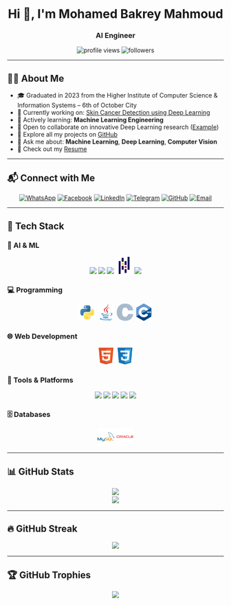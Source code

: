 <h1 align="center">Hi 👋, I'm Mohamed Bakrey Mahmoud</h1>
<h3 align="center">AI Engineer</h3>

<p align="center">
  <img src="https://komarev.com/ghpvc/?username=mohamedbakrey12&label=Profile%20Views&color=0e75b6&style=flat" alt="profile views" />
  <img src="https://img.shields.io/github/followers/mohamedbakrey12?label=Followers&style=flat&color=blue" alt="followers" />
</p>

---

## 🧑‍💻 About Me

- 🎓 Graduated in 2023 from the Higher Institute of Computer Science & Information Systems – 6th of October City  
- 🔭 Currently working on: [Skin Cancer Detection using Deep Learning](https://www.kaggle.com/code/mohamedbakrey/skin-cancer-detection-by-deep-learning-models)  
- 🌱 Actively learning: **Machine Learning Engineering**  
- 🤝 Open to collaborate on innovative Deep Learning research ([Example](https://pubmed.ncbi.nlm.nih.gov/33267477/))  
- 📂 Explore all my projects on [GitHub](https://github.com/mohamedbakrey12)  
- 💬 Ask me about: **Machine Learning**, **Deep Learning**, **Computer Vision**  
- 📄 Check out my [Resume](https://github.com/mohamedbakrey12/MY-CV/blob/main/Mohamed%20Bakrey.Data%20Scientist..pdf)  

---

## 📬 Connect with Me

<p align="center">
  <a href="https://wa.me/201014623377?text=Hello"><img src="https://img.icons8.com/color/30/whatsapp.png" alt="WhatsApp"/></a>
  <a href="https://www.facebook.com/100009551691235/"><img src="https://img.icons8.com/color/30/facebook.png" alt="Facebook"/></a>
  <a href="https://www.linkedin.com/in/mohamed-bakrey-2aba281b2/"><img src="https://img.icons8.com/color/30/linkedin.png" alt="LinkedIn"/></a>
  <a href="https://t.me/bakar20088"><img src="https://img.icons8.com/color/30/telegram-app.png" alt="Telegram"/></a>
  <a href="https://github.com/mohamedbakrey12"><img src="https://img.icons8.com/color/30/github.png" alt="GitHub"/></a>
  <a href="mailto:mohamedbakrey094@gmail.com"><img src="https://img.icons8.com/color/30/secured-letter.png" alt="Email"/></a>
</p>

---

## 🚀 Tech Stack

### 🧠 AI & ML

<p align="center">
  <img src="https://www.vectorlogo.zone/logos/tensorflow/tensorflow-icon.svg" width="40" />
  <img src="https://upload.wikimedia.org/wikipedia/commons/0/05/Scikit_learn_logo_small.svg" width="40" />
  <img src="https://www.vectorlogo.zone/logos/opencv/opencv-icon.svg" width="40" />
  <img src="https://raw.githubusercontent.com/devicons/devicon/master/icons/pandas/pandas-original.svg" width="40" />
  <img src="https://seaborn.pydata.org/_images/logo-mark-lightbg.svg" width="40" />
</p>

### 💻 Programming

<p align="center">
  <img src="https://raw.githubusercontent.com/devicons/devicon/master/icons/python/python-original.svg" width="40" />
  <img src="https://raw.githubusercontent.com/devicons/devicon/master/icons/java/java-original.svg" width="40" />
  <img src="https://raw.githubusercontent.com/devicons/devicon/master/icons/c/c-original.svg" width="40" />
  <img src="https://raw.githubusercontent.com/devicons/devicon/master/icons/cplusplus/cplusplus-original.svg" width="40" />
</p>

### 🌐 Web Development

<p align="center">
  <img src="https://raw.githubusercontent.com/devicons/devicon/master/icons/html5/html5-original.svg" width="40" />
  <img src="https://raw.githubusercontent.com/devicons/devicon/master/icons/css3/css3-original.svg" width="40" />
</p>

### 🧰 Tools & Platforms

<p align="center">
  <img src="https://img.shields.io/badge/Git-F05033?style=flat&logo=git&logoColor=white" />
  <img src="https://img.shields.io/badge/GitHub-181717?style=flat&logo=github&logoColor=white" />
  <img src="https://img.shields.io/badge/VS%20Code-0078d7?style=flat&logo=visual-studio-code&logoColor=white" />
  <img src="https://img.shields.io/badge/GeeksForGeeks-0F9D58?style=flat&logo=geeksforgeeks&logoColor=white" />
  <img src="https://img.shields.io/badge/Stack%20Overflow-FE7A16?style=flat&logo=stack-overflow&logoColor=white" />
</p>

### 🗄️ Databases

<p align="center">
  <img src="https://raw.githubusercontent.com/devicons/devicon/master/icons/mysql/mysql-original-wordmark.svg" width="40" />
  <img src="https://raw.githubusercontent.com/devicons/devicon/master/icons/oracle/oracle-original.svg" width="40" />
</p>

---

## 📊 GitHub Stats

<p align="center">
  <img src="https://github-readme-stats.vercel.app/api?username=mohamedbakrey12&show_icons=true&theme=tokyonight" />
  <br />
  <img src="https://github-readme-stats.vercel.app/api/top-langs/?username=mohamedbakrey12&layout=compact&theme=tokyonight" />
</p>

---

## 🔥 GitHub Streak

<p align="center">
  <img src="https://github-readme-streak-stats.herokuapp.com/?user=mohamedbakrey12&theme=tokyonight" />
</p>

---

## 🏆 GitHub Trophies

<p align="center">
  <img src="https://github-profile-trophy.vercel.app/?username=mohamedbakrey12&theme=algolia&margin-w=15&no-bg=true" />
</p>


